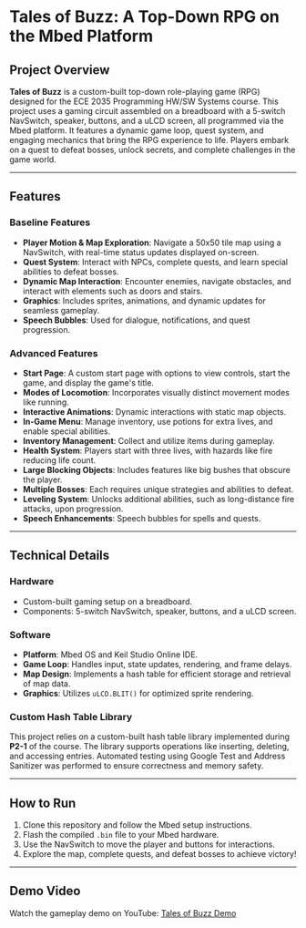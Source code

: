 # Tales of Buzz: A Top-Down RPG on the Mbed Platform

## Project Overview

**Tales of Buzz** is a custom-built top-down role-playing game (RPG) designed for the ECE 2035 Programming HW/SW Systems course. This project uses a gaming circuit assembled on a breadboard with a 5-switch NavSwitch, speaker, buttons, and a uLCD screen, all programmed via the Mbed platform. It features a dynamic game loop, quest system, and engaging mechanics that bring the RPG experience to life. Players embark on a quest to defeat bosses, unlock secrets, and complete challenges in the game world.

---

## Features

### Baseline Features
- **Player Motion & Map Exploration**: Navigate a 50x50 tile map using a NavSwitch, with real-time status updates displayed on-screen.
- **Quest System**: Interact with NPCs, complete quests, and learn special abilities to defeat bosses.
- **Dynamic Map Interaction**: Encounter enemies, navigate obstacles, and interact with elements such as doors and stairs.
- **Graphics**: Includes sprites, animations, and dynamic updates for seamless gameplay.
- **Speech Bubbles**: Used for dialogue, notifications, and quest progression.

### Advanced Features
- **Start Page**: A custom start page with options to view controls, start the game, and display the game's title.
- **Modes of Locomotion**: Incorporates visually distinct movement modes like running.
- **Interactive Animations**: Dynamic interactions with static map objects.
- **In-Game Menu**: Manage inventory, use potions for extra lives, and enable special abilities.
- **Inventory Management**: Collect and utilize items during gameplay.
- **Health System**: Players start with three lives, with hazards like fire reducing life count.
- **Large Blocking Objects**: Includes features like big bushes that obscure the player.
- **Multiple Bosses**: Each requires unique strategies and abilities to defeat.
- **Leveling System**: Unlocks additional abilities, such as long-distance fire attacks, upon progression.
- **Speech Enhancements**: Speech bubbles for spells and quests.

---

## Technical Details

### Hardware
- Custom-built gaming setup on a breadboard.
- Components: 5-switch NavSwitch, speaker, buttons, and a uLCD screen.

### Software
- **Platform**: Mbed OS and Keil Studio Online IDE.
- **Game Loop**: Handles input, state updates, rendering, and frame delays.
- **Map Design**: Implements a hash table for efficient storage and retrieval of map data.
- **Graphics**: Utilizes `uLCD.BLIT()` for optimized sprite rendering.

### Custom Hash Table Library
This project relies on a custom-built hash table library implemented during **P2-1** of the course. The library supports operations like inserting, deleting, and accessing entries. Automated testing using Google Test and Address Sanitizer was performed to ensure correctness and memory safety.

---

## How to Run

1. Clone this repository and follow the Mbed setup instructions.
2. Flash the compiled `.bin` file to your Mbed hardware.
3. Use the NavSwitch to move the player and buttons for interactions.
4. Explore the map, complete quests, and defeat bosses to achieve victory!

---

## Demo Video

Watch the gameplay demo on YouTube: [Tales of Buzz Demo](https://youtu.be/uHxsupJkFI8)
